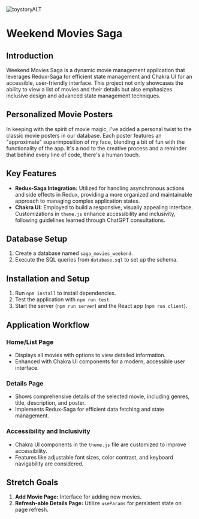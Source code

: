 ![toystoryALT](https://github.com/TyDomben/weekend-movie-sagas/assets/127000572/741a93c3-2733-42fc-99e5-b56f3e9f6314)

# Weekend Movies Saga

## Introduction

Weekend Movies Saga is a dynamic movie management application that leverages Redux-Saga for efficient state management and Chakra UI for an accessible, user-friendly interface. This project not only showcases the ability to view a list of movies and their details but also emphasizes inclusive design and advanced state management techniques.

## Personalized Movie Posters

In keeping with the spirit of movie magic, I've added a personal twist to the classic movie posters in our database. Each poster features an "approximate" superimposition of my face, blending a bit of fun with the functionality of the app. It's a nod to the creative process and a reminder that behind every line of code, there's a human touch.

## Key Features

- **Redux-Saga Integration:** Utilized for handling asynchronous actions and side effects in Redux, providing a more organized and maintainable approach to managing complex application states.
- **Chakra UI:** Employed to build a responsive, visually appealing interface. Customizations in `theme.js` enhance accessibility and inclusivity, following guidelines learned through ChatGPT consultations.

## Database Setup

1. Create a database named `saga_movies_weekend`.
2. Execute the SQL queries from `database.sql` to set up the schema.

## Installation and Setup

1. Run `npm install` to install dependencies.
2. Test the application with `npm run test`.
3. Start the server (`npm run server`) and the React app (`npm run client`).

## Application Workflow

### Home/List Page

- Displays all movies with options to view detailed information.
- Enhanced with Chakra UI components for a modern, accessible user interface.

### Details Page

- Shows comprehensive details of the selected movie, including genres, title, description, and poster.
- Implements Redux-Saga for efficient data fetching and state management.

### Accessibility and Inclusivity

- Chakra UI components in the `theme.js` file are customized to improve accessibility.
- Features like adjustable font sizes, color contrast, and keyboard navigability are considered.

## Stretch Goals

1. **Add Movie Page:** Interface for adding new movies.
2. **Refresh-able Details Page:** Utilize `useParams` for persistent state on page refresh.
